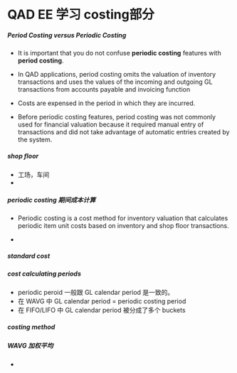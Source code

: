 QAD EE 学习 costing部分
====================


##### Period Costing versus Periodic Costing
* It is important that you do not confuse __periodic costing__ features with __period costing__.

* In QAD applications, period costing omits the valuation of inventory transactions and uses the values of the incoming and outgoing GL transactions from accounts payable and invoicing function
* Costs are expensed in the period in which they are incurred.
* Before periodic costing features, period costing was not commonly used for financial valuation because it required manual entry of transactions and did not take advantage of automatic entries created by the system.


##### shop floor 
* 工场，车间
* 

##### periodic costing 期间成本计算
* Periodic costing is a cost method for inventory valuation that calculates periodic item unit costs based on inventory and shop floor transactions.

* 

##### standard cost

##### cost calculating periods
* periodic peroid 一般跟 GL calendar period 是一致的。
* 在 WAVG 中 GL calendar period = periodic costing period
* 在 FIFO/LIFO 中 GL calendar period 被分成了多个 buckets

##### costing method

##### WAVG 加权平均













* 



